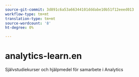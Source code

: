 ```yaml
---
source-git-commit: 3d891c6a53a66344101dddabe10b51f12eeed013
workflow-type: tm+mt
translation-type: tm+mt
source-wordcount: '8'
ht-degree: 0%

---
```

# analytics-learn.en

Självstudiekurser och hjälpmedel för samarbete i Analytics
